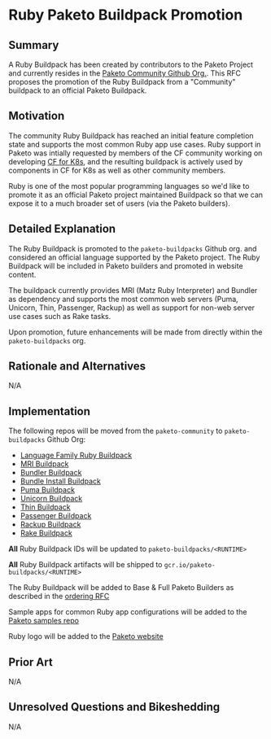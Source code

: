 # Ruby Paketo Buildpack Promotion

## Summary

A Ruby Buildpack has been created by contributors to the Paketo Project and currently resides in the [Paketo Community Github Org.](https://github.com/paketo-community/ruby). This RFC proposes the promotion of the Ruby Buildpack from a "Community" buildpack to an official Paketo Buildpack. 

## Motivation

The community Ruby Buildpack has reached an initial feature completion state and supports the most common Ruby app use cases. Ruby support in Paketo was intially requested by members of the CF community working on developing [CF for K8s](https://github.com/cloudfoundry/cf-for-k8s), and the resulting buildpack is actively used by components in CF for K8s as well as other community members. 

Ruby is one of the most popular programming languages so we'd like to promote it as an official Paketo project maintained Buildpack so that we can expose it to a much broader set of users (via the Paketo builders). 

## Detailed Explanation
The Ruby Buildpack is promoted to the `paketo-buildpacks` Github org. and considered an official language supported by the Paketo project. The Ruby Buildpack will be included in Paketo builders and promoted in website content.

The buildpack currently provides MRI (Matz Ruby Interpreter) and Bundler as dependency and supports the most common web servers (Puma, Unicorn, Thin, Passenger, Rackup) as well as support for non-web server use cases such as Rake tasks.

Upon promotion, future enhancements will be made from directly within the `paketo-buildpacks` org. 

## Rationale and Alternatives

N/A

## Implementation

The following repos will be moved from the `paketo-community` to `paketo-buildpacks` Github Org:
- [Language Family Ruby Buildpack](https://github.com/paketo-community/ruby)
- [MRI Buildpack](https://github.com/paketo-community/mri)
- [Bundler Buildpack](https://github.com/paketo-community/bundler)
- [Bundle Install Buildpack](https://github.com/paketo-community/bundle-install)
- [Puma Buildpack](https://github.com/paketo-community/puma/)
- [Unicorn Buildpack](https://github.com/paketo-community/unicorn/)
- [Thin Buildpack](https://github.com/paketo-community/thin/)
- [Passenger Buildpack](https://github.com/paketo-community/passenger/)
- [Rackup Buildpack](https://github.com/paketo-community/rackup/)
- [Rake Buildpack](https://github.com/paketo-community/rake)

**All** Ruby Buildpack IDs will be updated to `paketo-buildpacks/<RUNTIME>`

**All** Ruby Buildpack artifacts will be shipped to `gcr.io/paketo-buildpacks/<RUNTIME>`

The Ruby Buildpack will be added to Base & Full Paketo Builders as described in the [ordering RFC](https://github.com/paketo-buildpacks/builder/blob/main/rfcs/0001-buildpack-order.md)

Sample apps for common Ruby app configurations will be added to the [Paketo samples repo](https://github.com/paketo-buildpacks/samples)

Ruby logo will be added to the [Paketo website](https://github.com/paketo-buildpacks/samples)

## Prior Art

N/A

## Unresolved Questions and Bikeshedding

N/A